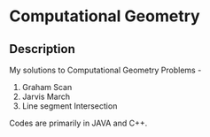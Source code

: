 # Computational Geometry

## Description
My solutions to Computational Geometry Problems -
1. Graham Scan
2. Jarvis March
3. Line segment Intersection

Codes are primarily in JAVA and C++.
